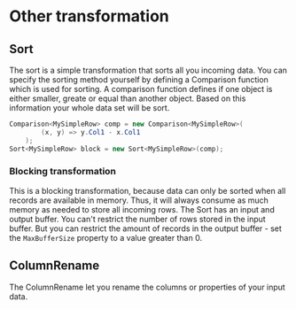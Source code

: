 ﻿# Other transformation

## Sort

The sort is a simple transformation that sorts all you incoming data. You can specify the sorting method yourself by defining a Comparison function which is used for sorting.
A comparison function defines if one object is either smaller, greate or equal than another object. Based on this information your whole data set will be sort. 

```C#
Comparison<MySimpleRow> comp = new Comparison<MySimpleRow>(
        (x, y) => y.Col1 - x.Col1
    );
Sort<MySimpleRow> block = new Sort<MySimpleRow>(comp);
```

### Blocking transformation

This is a blocking transformation, because data can only be sorted when all records are available in memory.  Thus, it will always consume as much memory as needed to store all incoming rows. 
The Sort has an input and output buffer. You can't restrict the number of rows stored in the input buffer. But you can restrict the amount of records in the output buffer - set the `MaxBufferSize` property to a value greater than 0. 


## ColumnRename

The ColumnRename let you rename the columns or properties of your input data. 



